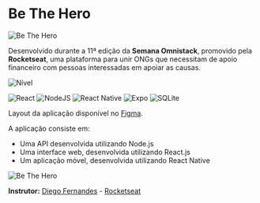 # Be The Hero
![Be The Hero](https://github.com/lucasaol/be-the-hero/assets/39139201/96d9951a-41e5-487b-a705-d5c43eb36b81)

Desenvolvido durante a 11ª edição da **Semana Omnistack**, promovido pela **Rocketseat**, uma plataforma para unir ONGs que necessitam de apoio financeiro com pessoas interessadas em apoiar as causas.

![Nível](https://img.shields.io/badge/n%C3%ADvel-Intermediário-yellow?style=for-the-badge)

![React](https://img.shields.io/badge/react-%2320232a.svg?style=for-the-badge&logo=react&logoColor=%2361DAFB)
![NodeJS](https://img.shields.io/badge/node.js-6DA55F?style=for-the-badge&logo=node.js&logoColor=white)
![React Native](https://img.shields.io/badge/react_native-%2361DAFB.svg?style=for-the-badge&logo=react&logoColor=white)
![Expo](https://img.shields.io/badge/expo-1C1E24?style=for-the-badge&logo=expo&logoColor=#D04A37)
![SQLite](https://img.shields.io/badge/sqlite-%2307405e.svg?style=for-the-badge&logo=sqlite&logoColor=white)


Layout da aplicação disponível no [Figma](https://www.figma.com/file/2C2yvw7jsCOGmaNUDftX9n/Be-The-Hero---OmniStack-11).

A aplicação consiste em:
- Uma API desenvolvida utilizando Node.js
- Uma interface web, desenvolvida utilizando React.js
- Um aplicação móvel, desenvolvida utilizando React Native

![Be The Hero](https://github.com/lucasaol/be-the-hero/assets/39139201/0118f29b-72f3-4757-b07e-be1bcc2b0cf3)


**Instrutor:** [Diego Fernandes](https://github.com/diego3g) - [Rocketseat](https://rocketseat.com.br/)
